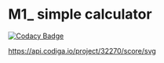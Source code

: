 # M1_ simple calculator
[![Codacy Badge](https://app.codacy.com/project/badge/Grade/26e272f9dc2440ab8b0d5215202b58b5)](https://www.codacy.com/gh/nikky1207/M1_Calculator/dashboard?utm_source=github.com&amp;utm_medium=referral&amp;utm_content=nikky1207/M1_Calculator&amp;utm_campaign=Badge_Grade)

https://api.codiga.io/project/32270/score/svg
